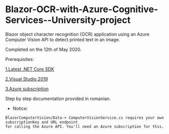# Blazor-OCR-with-Azure-Cognitive-Services--University-project
Blazor object character recognition (OCR) application using an Azure Computer Vision API to detect printed text in an image.

Completed on the 12th of May 2020.

Prerequisites:

[1.Latest .NET Core SDK](https://dotnet.microsoft.com/download/dotnet-core/3.1)

[2.Visual Studio 2019](https://visualstudio.microsoft.com/downloads/)

[3.Azure subscription](https://azure.microsoft.com/en-in/free/)


Step by step documentation provided in romanian.

* Notice:
```
BlazorComputerVision/Data-> ComputerVisionService.cs requires your own subscriptionKey and URL endpoint 
for calling the Azure API. You'll need an Azure subscription for this.
```

